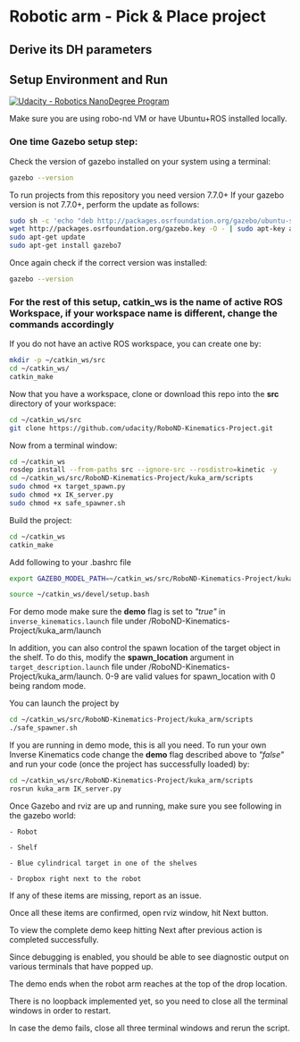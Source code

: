 # Robotic arm - Pick & Place project

## Derive its DH parameters

## Setup Environment and Run

[![Udacity - Robotics NanoDegree Program](https://s3-us-west-1.amazonaws.com/udacity-robotics/Extra+Images/RoboND_flag.png)](https://www.udacity.com/robotics)

Make sure you are using robo-nd VM or have Ubuntu+ROS installed locally.

### One time Gazebo setup step:

Check the version of gazebo installed on your system using a terminal:

```sh
gazebo --version
```

To run projects from this repository you need version 7.7.0+
If your gazebo version is not 7.7.0+, perform the update as follows:

```sh
sudo sh -c 'echo "deb http://packages.osrfoundation.org/gazebo/ubuntu-stable `lsb_release -cs` main" > /etc/apt/sources.list.d/gazebo-stable.list'
wget http://packages.osrfoundation.org/gazebo.key -O - | sudo apt-key add -
sudo apt-get update
sudo apt-get install gazebo7
```

Once again check if the correct version was installed:

```sh
gazebo --version
```

### For the rest of this setup, catkin_ws is the name of active ROS Workspace, if your workspace name is different, change the commands accordingly

If you do not have an active ROS workspace, you can create one by:

```sh
mkdir -p ~/catkin_ws/src
cd ~/catkin_ws/
catkin_make
```

Now that you have a workspace, clone or download this repo into the **src** directory of your workspace:

```sh
cd ~/catkin_ws/src
git clone https://github.com/udacity/RoboND-Kinematics-Project.git
```

Now from a terminal window:

```sh
cd ~/catkin_ws
rosdep install --from-paths src --ignore-src --rosdistro=kinetic -y
cd ~/catkin_ws/src/RoboND-Kinematics-Project/kuka_arm/scripts
sudo chmod +x target_spawn.py
sudo chmod +x IK_server.py
sudo chmod +x safe_spawner.sh
```

Build the project:

```sh
cd ~/catkin_ws
catkin_make
```

Add following to your .bashrc file

```sh
export GAZEBO_MODEL_PATH=~/catkin_ws/src/RoboND-Kinematics-Project/kuka_arm/models

source ~/catkin_ws/devel/setup.bash
```

For demo mode make sure the **demo** flag is set to _"true"_ in `inverse_kinematics.launch` file under /RoboND-Kinematics-Project/kuka_arm/launch

In addition, you can also control the spawn location of the target object in the shelf. To do this, modify the **spawn_location** argument in `target_description.launch` file under /RoboND-Kinematics-Project/kuka_arm/launch. 0-9 are valid values for spawn_location with 0 being random mode.

You can launch the project by

```sh
cd ~/catkin_ws/src/RoboND-Kinematics-Project/kuka_arm/scripts
./safe_spawner.sh
```

If you are running in demo mode, this is all you need. To run your own Inverse Kinematics code change the **demo** flag described above to _"false"_ and run your code (once the project has successfully loaded) by:

```sh
cd ~/catkin_ws/src/RoboND-Kinematics-Project/kuka_arm/scripts
rosrun kuka_arm IK_server.py
```

Once Gazebo and rviz are up and running, make sure you see following in the gazebo world:

    - Robot

    - Shelf

    - Blue cylindrical target in one of the shelves

    - Dropbox right next to the robot

If any of these items are missing, report as an issue.

Once all these items are confirmed, open rviz window, hit Next button.

To view the complete demo keep hitting Next after previous action is completed successfully.

Since debugging is enabled, you should be able to see diagnostic output on various terminals that have popped up.

The demo ends when the robot arm reaches at the top of the drop location.

There is no loopback implemented yet, so you need to close all the terminal windows in order to restart.

In case the demo fails, close all three terminal windows and rerun the script.

